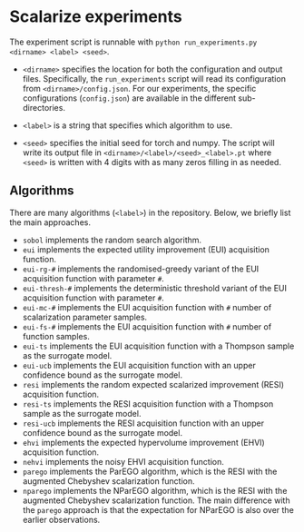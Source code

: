 # Scalarize experiments

The experiment script is runnable with `python run_experiments.py <dirname> <label> <seed>`.

- `<dirname>` specifies the location for both the configuration and output files. Specifically, the `run_experiments` script will read its configuration from `<dirname>/config.json`. For our experiments, the specific configurations (`config.json`) are available in the different sub-directories.

- `<label>` is a string that specifies which algorithm to use.

- `<seed>` specifies the initial seed for torch and numpy. The script will write its output file in `<dirname>/<label>/<seed>_<label>.pt` where `<seed>` is written with 4 digits with as many zeros filling in as needed.

## Algorithms
There are many algorithms (`<label>`) in the repository. Below, we briefly list the main approaches.

- `sobol` implements the random search algorithm.
- `eui` implements the expected utility improvement (EUI) acquisition function.
- `eui-rg-#` implements the randomised-greedy variant of the EUI acquisition function with parameter `#`.
- `eui-thresh-#` implements the deterministic threshold variant of the EUI acquisition function with parameter `#`.
- `eui-mc-#` implements the EUI acquisition function with `#` number of scalarization parameter samples.
- `eui-fs-#` implements the EUI acquisition function with `#` number of function samples.
- `eui-ts` implements the EUI acquisition function with a Thompson sample as the surrogate model.
- `eui-ucb` implements the EUI acquisition function with an upper confidence bound as the surrogate model.
- `resi` implements the random expected scalarized improvement (RESI) acquisition function.
- `resi-ts` implements the RESI acquisition function with a Thompson sample as the surrogate model.
- `resi-ucb` implements the RESI acquisition function with an upper confidence bound as the surrogate model.
- `ehvi` implements the expected hypervolume improvement (EHVI) acquisition function.
- `nehvi` implements the noisy EHVI acquisition function.
- `parego` implements the ParEGO algorithm, which is the RESI with the augmented Chebyshev scalarization function.
- `nparego` implements the NParEGO algorithm, which is the RESI with the augmented Chebyshev scalarization function. The main difference with the `parego` approach is that the expectation for NParEGO is also over the earlier observations.
